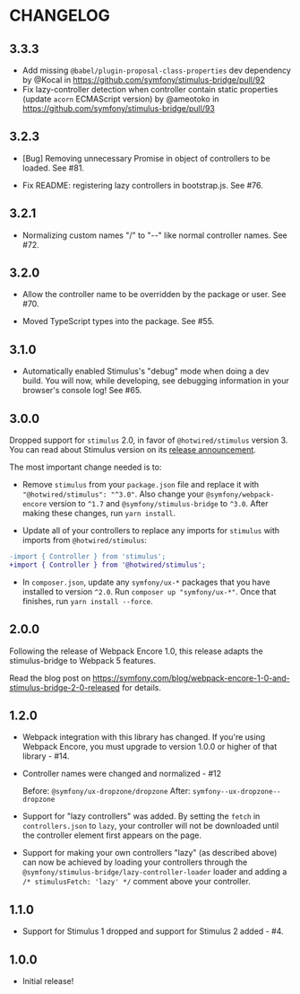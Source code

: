 # CHANGELOG

## 3.3.3

* Add missing `@babel/plugin-proposal-class-properties` dev dependency by @Kocal in https://github.com/symfony/stimulus-bridge/pull/92
* Fix lazy-controller detection when controller contain static properties (update `acorn` ECMAScript version) by @ameotoko in https://github.com/symfony/stimulus-bridge/pull/93

## 3.2.3

* [Bug] Removing unnecessary Promise in object of controllers to be loaded. See #81.

* Fix README: registering lazy controllers in bootstrap.js. See #76.

## 3.2.1

* Normalizing custom names "/" to "--" like normal controller names. See #72.

## 3.2.0

* Allow the controller name to be overridden by the package or user. See #70.

* Moved TypeScript types into the package. See #55.

## 3.1.0

* Automatically enabled Stimulus's "debug" mode when doing a dev build. You will
  now, while developing, see debugging information in your browser's console log!
  See #65.

## 3.0.0

Dropped support for `stimulus` 2.0, in favor of `@hotwired/stimulus` version 3.
You can read about Stimulus version on its [release announcement](https://world.hey.com/hotwired/stimulus-3-c438d432).

The most important change needed is to:

* Remove `stimulus` from your `package.json` file and replace it with `"@hotwired/stimulus": "^3.0"`.
  Also change your `@symfony/webpack-encore` version to `^1.7` and `@symfony/stimulus-bridge` to `^3.0`.
  After making these changes, run `yarn install`.

* Update all of your controllers to replace any imports for `stimulus` with
  imports from `@hotwired/stimulus`:

```diff
-import { Controller } from 'stimulus';
+import { Controller } from '@hotwired/stimulus';
```

* In `composer.json`, update any `symfony/ux-*` packages that you have installed to version `^2.0`.
  Run `composer up "symfony/ux-*"`. Once that finishes, run `yarn install --force`.

## 2.0.0

Following the release of Webpack Encore 1.0, this release adapts the stimulus-bridge to Webpack 5
features.

Read the blog post on https://symfony.com/blog/webpack-encore-1-0-and-stimulus-bridge-2-0-released
for details.

## 1.2.0

* Webpack integration with this library has changed. If you're using
  Webpack Encore, you must upgrade to version 1.0.0 or higher of that
  library - #14.

* Controller names were changed and normalized - #12

  Before: `@symfony/ux-dropzone/dropzone`
  After: `symfony--ux-dropzone--dropzone`

* Support for "lazy controllers" was added. By setting the `fetch`
  in `controllers.json` to `lazy`, your controller will not
  be downloaded until the controller element first appears on the page.

* Support for making your own controllers "lazy" (as described above)
  can now be achieved by loading your controllers through the
  `@symfony/stimulus-bridge/lazy-controller-loader` loader and
  adding a `/* stimulusFetch: 'lazy' */` comment above your controller.

## 1.1.0

* Support for Stimulus 1 dropped and support for Stimulus 2 added - #4.

## 1.0.0

* Initial release!
